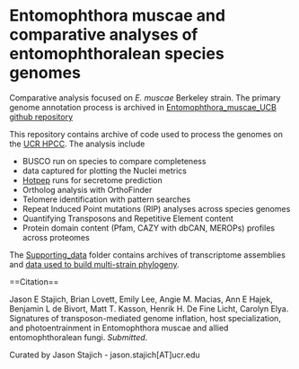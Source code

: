 Entomophthora muscae and comparative analyses of entomophthoralean species genomes
===
Comparative analysis focused on _E. muscae_ Berkeley strain. The primary genome annotation process is archived in [Entomophthora_muscae_UCB github repository](https://github.com/zygolife/Entomophthora_muscae_UCB)

This repository contains archive of code used to process the genomes on the [UCR HPCC](https://hpcc.ucr.edu).
The analysis include 
* BUSCO run on species to compare completeness
* data captured for plotting the Nuclei metrics
* [Hotpep](https://bmcbioinformatics.biomedcentral.com/articles/10.1186/s12859-017-1625-9) runs for secretome prediction
* Ortholog analysis with OrthoFinder
* Telomere identification with pattern searches
* Repeat Induced Point mutations (RIP) analyses across species genomes
* Quantifying Transposons and Repetitive Element content
* Protein domain content (Pfam, CAZY with dbCAN, MEROPs) profiles across proteomes


The [Supporting_data](/Supporting_data) folder contains archives of transcriptome assemblies and [data used to build multi-strain phylogeny](/Supporting_data/Figure_6A).

==Citation==

Jason E Stajich, Brian Lovett, Emily Lee, Angie M. Macias, Ann E Hajek, Benjamin L de Bivort, Matt T. Kasson, Henrik H. De Fine Licht, Carolyn Elya. Signatures of transposon-mediated genome inflation, host specialization, and photoentrainment in Entomophthora muscae and allied entomophthoralean fungi. _Submitted_.


Curated by Jason Stajich - jason.stajich[AT]ucr.edu

